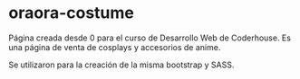 # oraora-costume
Página creada desde 0 para el curso de Desarrollo Web de Coderhouse. Es una página de venta de cosplays y accesorios de anime.

Se utilizaron para la creación de la misma bootstrap y SASS.
